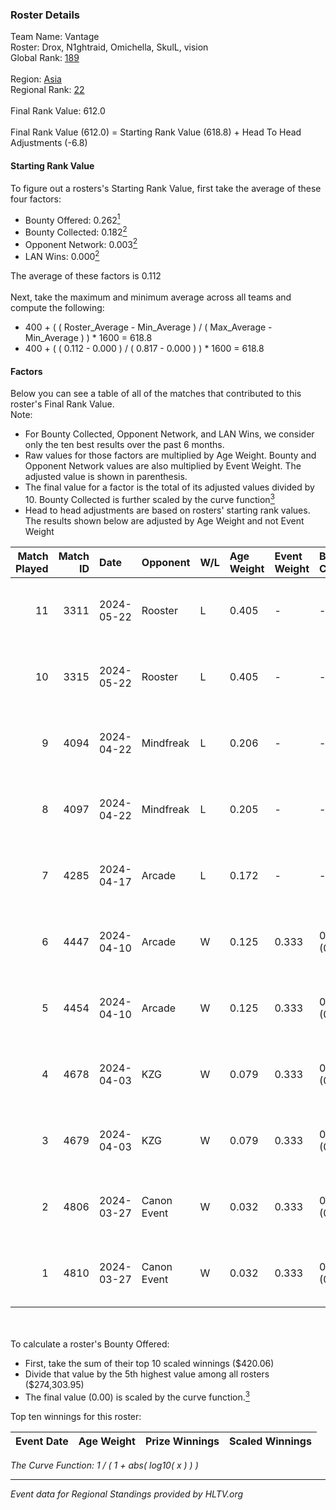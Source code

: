 ### Roster Details<br />
Team Name: Vantage<br />
Roster: Drox, N1ghtraid, Omichella, SkulL, vision <br />
Global Rank: [189](../../standings_global_2024_09_18.md)<br />
<br />
Region: [Asia]( ../../standings_asia_2024_09_18.md)<br />
Regional Rank: [22]( ../../standings_asia_2024_09_18.md)<br />
<br />
Final Rank Value:  612.0<br />
<br />
Final Rank Value (612.0) = Starting Rank Value (618.8) + Head To Head Adjustments (-6.8)<br />

#### Starting Rank Value<br />
To figure out a rosters's Starting Rank Value, first take the average of these four factors:<br />
- Bounty Offered: 0.262[<sup>1</sup>](#table2)
- Bounty Collected: 0.182[<sup>2</sup>](#table1)
- Opponent Network: 0.003[<sup>2</sup>](#table1)
- LAN Wins: 0.000[<sup>2</sup>](#table1)

The average of these factors is 0.112<br />
<br />
Next, take the maximum and minimum average across all teams and compute the following:<br />
- 400 + ( ( Roster_Average - Min_Average ) / ( Max_Average - Min_Average ) ) * 1600 = 618.8
- 400 + ( ( 0.112 - 0.000 ) / ( 0.817 - 0.000 ) ) * 1600 = 618.8


#### Factors<br />
Below you can see a table of all of the matches that contributed to this roster's Final Rank Value.<br />
Note:<br />

- For Bounty Collected, Opponent Network, and LAN Wins, we consider only the ten best results over the past 6 months.
- Raw values for those factors are multiplied by Age Weight. Bounty and Opponent Network values are also multiplied by Event Weight. The adjusted value is shown in parenthesis.
- The final value for a factor is the total of its adjusted values divided by 10. Bounty Collected is further scaled by the curve function[<sup>3</sup>](#curveFunction)
- Head to head adjustments are based on rosters' starting rank values. The results shown below are adjusted by Age Weight and not Event Weight
<span id="table1"></span><br />


| Match Played | Match ID | Date       | Opponent    | W/L | Age Weight | Event Weight | Bounty Collected | Opponent Network | LAN Wins  | H2H Adj. | Roster                                     |
| -: | -: | :- | :- | :- | :- | :- | :- | :- | :- | -: | :- |
|           11 |     3311 | 2024-05-22 | Rooster     | L   | 0.405      | -            | -                | -                | -         |    -3.79 | Drox, N1ghtraid, Omichella, SkulL, vision  |
|           10 |     3315 | 2024-05-22 | Rooster     | L   | 0.405      | -            | -                | -                | -         |    -3.90 | Drox, N1ghtraid, Omichella, SkulL, vision  |
|            9 |     4094 | 2024-04-22 | Mindfreak   | L   | 0.206      | -            | -                | -                | -         |    -2.70 | Drox, N1ghtraid, Omichella, SkulL, vision  |
|            8 |     4097 | 2024-04-22 | Mindfreak   | L   | 0.205      | -            | -                | -                | -         |    -2.74 | Drox, N1ghtraid, Omichella, SkulL, vision  |
|            7 |     4285 | 2024-04-17 | Arcade      | L   | 0.172      | -            | -                | -                | -         |    -2.06 | Drox, N1ghtraid, Omichella, SkulL, vision  |
|            6 |     4447 | 2024-04-10 | Arcade      | W   | 0.125      | 0.333        | 0.002 (0.000)    | 0.236 (0.010)    | 0 (0.000) |     2.47 | Drox, N1ghtraid, Omichella, SkulL, vision  |
|            5 |     4454 | 2024-04-10 | Arcade      | W   | 0.125      | 0.333        | 0.002 (0.000)    | 0.236 (0.010)    | 0 (0.000) |     2.49 | Drox, N1ghtraid, Omichella, SkulL, vision  |
|            4 |     4678 | 2024-04-03 | KZG         | W   | 0.079      | 0.333        | 0.003 (0.000)    | 0.177 (0.005)    | 0 (0.000) |     1.37 | Drox, N1ghtraid, Omichella, SkulL, vision  |
|            3 |     4679 | 2024-04-03 | KZG         | W   | 0.079      | 0.333        | 0.003 (0.000)    | 0.177 (0.005)    | 0 (0.000) |     1.38 | Drox, N1ghtraid, Omichella, SkulL, vision  |
|            2 |     4806 | 2024-03-27 | Canon Event | W   | 0.032      | 0.333        | 0.000 (0.000)    | 0.000 (0.000)    | 0 (0.000) |     0.35 | Drox, N1ghtraid, Omichella, SkulL, vision  |
|            1 |     4810 | 2024-03-27 | Canon Event | W   | 0.032      | 0.333        | 0.000 (0.000)    | 0.000 (0.000)    | 0 (0.000) |     0.35 | Drox, N1ghtraid, Omichella, SkulL, vision  |

<br />
<span id="table2"></span><br />
To calculate a roster's Bounty Offered:<br />

- First, take the sum of their top 10 scaled winnings ($420.06)
- Divide that value by the 5th highest value among all rosters ($274,303.95)
- The final value (0.00) is scaled by the curve function.[<sup>3</sup>](#curveFunction)

Top ten winnings for this roster:<br />

| Event Date | Age Weight | Prize Winnings | Scaled Winnings |
| :- | -: | :- | :- |


<span id="curveFunction"></span>_The Curve Function: 1 / ( 1 + abs( log10( x ) ) )_<br />

---
_Event data for Regional Standings provided by HLTV.org_<br />
